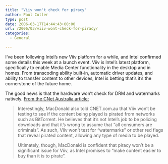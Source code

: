 ```yaml
---
title: "Viiv won't check for piracy"
author: Paul Cutler
type: post
date: 2006-03-17T14:44:43+00:00
url: /2006/03/viiv-wont-check-for-piracy/
categories:
  - General

---
```

I&#8217;ve been following Intel&#8217;s new Viiv platform for a while, and Intel confirmed some details this week at a launch event. Viiv is Intel&#8217;s latest platform, specifically to enable Media Center functionality in the desktop and in homes. From transcoding ability built-in, automatic driver updates, and ability to transfer content to other devices, Intel is betting that&#8217;s it&#8217;s the cornerstone of the future home.

The good news is that the hardware won&#8217;t check for DRM and watermarks natively. [From the CNet Australia article:][1]

> Interestingly, MacDonald also told CNET.com.au that Viiv won&#8217;t be testing to see if the content being played is pirated from networks such as BitTorrent. He believes that it&#8217;s not Intel&#8217;s job to be policing downloads and that it&#8217;s wrong to assume that &#8220;all consumers are criminals&#8221;. As such, Viiv won&#8217;t test for &#8220;watermarks&#8221; or other red flags that reveal pirated content, allowing any type of media to be played.
> 
> Ultimately, though, MacDonald is confident that piracy won&#8217;t be a significant issue for Viiv, as Intel promises to &#8220;make content easier to buy than it is to pirate&#8221;.

 [1]: http://www.cnet.com.au/desktops/pcs/0,39029439,40061064,00.htm